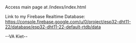 Access main page at /indexs/index.html

Link to my Firebase Realtime Database: https://console.firebase.google.com/u/0/project/esp32-dht11-22/database/esp32-dht11-22-default-rtdb/data

--VA Kiet--
